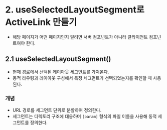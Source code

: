 # 2. useSelectedLayoutSegment로 ActiveLink 만들기
- 해당 페이지가 어떤 페이지인지 알려면 서버 컴포넌트가 아니라 클라이언트 컴포넌트여야 한다.

## 2.1 useSelectedLayoutSegment()
- 현재 경로에서 선택된 레이아웃 세그먼트를 가져온다.
- 동적 라우팅과 레이아웃 구성에서 특정 세그먼트가 선택되었는지를 확인할 때 사용된다.

### 개념
- URL 경로를 세그먼트 단위로 분할하여 정의한다.
- 세그먼트는 디렉토리 구조에 대응하며 `[param]` 형식의 파일 이름을 사용해 동적 세그먼트를 정의한다.